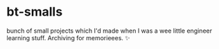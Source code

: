 # bt-smalls

bunch of small projects which I'd made when I was a wee little engineer learning stuff. Archiving for memorieees. ✨
